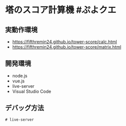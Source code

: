 # 塔のスコア計算機 #ぷよクエ

## 実動作環境

* https://fifthremin24.github.io/tower-score/calc.html
* https://fifthremin24.github.io/tower-score/matrix.html

## 開発環境

* node.js
* vue.js
* live-server
* Visual Studio Code

## デバッグ方法

```
# live-server
```

